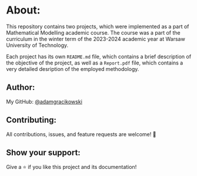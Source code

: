 # About:

This repository contains two projects, which were implemented as a part of Mathematical Modelling academic course.
The course was a part of the curriculum in the winter term of the 2023-2024 academic year at Warsaw University of Technology.

Each project has its own `README.md` file, which contains a brief description of the objective of the project, as well as a `Report.pdf` file, which contains a very detailed desription of the employed methodology.

## Author:

My GitHub: [@adamgracikowski](https://github.com/adamgracikowski)

## Contributing:

All contributions, issues, and feature requests are welcome! 🤝

## Show your support:

Give a ⭐️ if you like this project and its documentation!